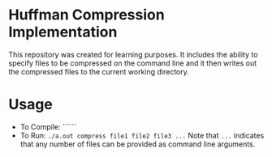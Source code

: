 # Huffman Compression Implementation

This repository was created for learning purposes. It includes the ability to specify files to be compressed on the command line and it then writes out the compressed files to the current working directory.

# Usage

* To Compile: ``````
* To Run: ```./a.out compress file1 file2 file3 ...```
Note that ```...``` indicates that any number of files can be provided as command line arguments.